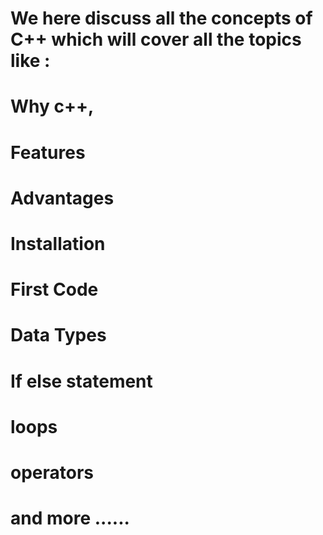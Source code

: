# We here discuss all the concepts of C++ which will cover all the topics like  : 
# Why c++,
# Features 
# Advantages
#  Installation
 # First Code 
  # Data Types
 # If else statement
#  loops
 # operators
# and more ......
